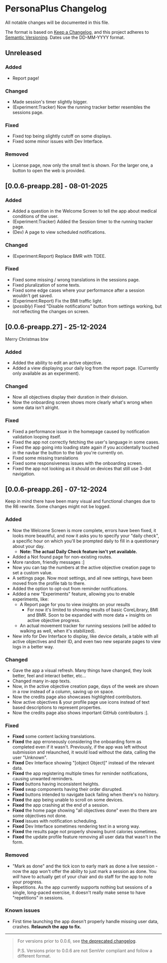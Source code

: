 <!-- markdownlint-disable-file MD024 -->
# PersonaPlus Changelog

All notable changes will be documented in this file.

The format is <!--mostly--> based on [Keep a Changelog](https://keepachangelog.com/en/1.1.0/), and this project adheres to [Semantic Versioning](https://semver.org/spec/v2.0.0.html). Dates use the DD-MM-YYYY format.

## Unreleased

### Added

- Report page!

### Changed

- Made session's timer slightly bigger.
- (Experiment:Tracker) Now the running tracker better resembles the sessions page.

### Fixed

- Fixed top being slightly cutoff on some displays.
- Fixed some minor issues with Dev Interface.

### Removed

- License page, now only the small text is shown. For the larger one, a button to open the web is provided.

## [0.0.6-preapp.28] - 08-01-2025

### Added

- Added a question in the Welcome Screen to tell the app about medical conditions of the user.
- (Experiment:Tracker) Added the Session timer to the running tracker page.
- (Dev) A page to view scheduled notifications.

### Changed

- (Experiment:Report) Replace BMR with TDEE.

### Fixed

- Fixed some missing / wrong translations in the sessions page.
- Fixed pluralization of some texts.
- Fixed some edge cases where your performance after a session wouldn't get saved.
- (Experiment:Report) Fix the BMI traffic light.
- (_possibly_) Fixed "Disable notifications" button from settings working, but not reflecting the changes on screen.

## [0.0.6-preapp.27] - 25-12-2024

Merry Christmas btw

### Added

- Added the ability to edit an active objective.
- Added a view displaying your daily log from the report page. (Currently only available as an experiment).

### Changed

- Now all objectives display their duration in their division.
- Now the onboarding screen shows more clearly what's wrong when some data isn't alright.

### Fixed

- Fixed a performance issue in the homepage caused by notification validation looping itself.
- Fixed the app not correctly fetching the user's language in some cases.
- Fixed the app going into loading state again if you accidentally touched in the navbar the button to the tab you're currently on.
- Fixed some missing translations
- Fixed some responsiveness issues with the onboarding screen.
- Fixed the app not looking as it should on devices that still use 3-dot navigation.

## [0.0.6-preapp.26] - 07-12-2024

Keep in mind there have been many visual and functional changes due to the R6 rewrite. Some changes might not be logged.

### Added

- Now the Welcome Screen is more complete, errors have been fixed, it looks more beautiful, and now it asks you to specify your "daily check", a specific hour on which you'll be prompted daily to fill in a questionary about your day.
  - **Note: The actual Daily Check feature isn't yet available.**
- Added a Not found page for non-existing routes.
- More random, friendly messages :]
- Now you can tap the numbers at the active objective creation page to set a custom value.
- A settings page. Now most settings, and all new settings, have been moved from the profile tab to there.
- Added the option to opt-out from reminder notifications.
- Added a new "Experiments" feature, allowing you to enable experiments, like:
  - A Report page for you to view insights on your results
    - For now it's limited to showing results of basic CoreLibrary, BMI and BMR. Soon to be expanded with more data + insights on active objective progress.
  - An actual movement tracker for running sessions (will be added to walking as well, when it's stabilized).
- New info for Dev Interface to display, like device details, a table with all active objectives and their ID, and even two new separate pages to view logs in a better way.

### Changed

- Gave the app a visual refresh. Many things have changed, they look better, feel and interact better, etc...
- Changed many in-app texts.
- Now, in the active objective creation page, days of the week are shown in a row instead of a column, saving up on space.
- Now the credits page also showcases highlighted contributors.
- Now active objectives & your profile page use icons instead of text based descriptions to represent properties.
- Now the credits page also shows important GitHub contributors :].

### Fixed

- **Fixed** some content lacking translations.
- **Fixed** the app erroneously considering the onboarding form as completed even if it wasn't. Previously, if the app was left without submission and relaunched, it would load without the data, calling the user "Unknown".
- **Fixed** Dev Interface showing "[object Object]" instead of the relevant data.
- **Fixed** the app registering multiple times for reminder notifications, causing unwanted reminders.
- **Fixed** buttons having inconsistent heights.
- **Fixed** swap components having their order disrupted.
- **Fixed** buttons intended to navigate back failing when there's no history.
- **Fixed** the app being unable to scroll on some devices.
- **Fixed** the app crashing at the end of a session.
- **Fixed** the home page showing "all objectives done" even tho there are some objectives not done.
- **Fixed** issues with notification scheduling.
- **Fixed** Dev Interface sometimes rendering text in a wrong way.
- **Fixed** the results page not properly showing burnt calories sometimes.
- **Fixed** the update profile feature removing all user data that wasn't in the form.

### Removed

- "Mark as done" and the tick icon to early mark as done a live session - now the app won't offer the ability to just mark a session as done. You _will_ have to actually get of your chair and do staff for the app to note your progress.
- Repetitions. As the app currently supports nothing but sessions of a single, long-paced exercise, it doesn't really make sense to have "repetitions" in sessions.

### Known issues <!-- not part of the Keep A Changelog standard -->

- First time launching the app doesn't properly handle missing user data, crashes. **Relaunch the app to fix.**

---

> For versions prior to 0.0.6, see [the deprecated changelog](CHANGELOG.deprecated.md).
>
> P.S. Versions prior to 0.0.6 are not SemVer compliant and follow a different format.
